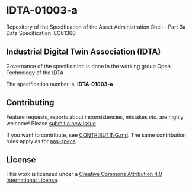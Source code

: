 # IDTA-01003-a 

Repository of the Specification of the Asset Administration Shell - Part 3a Data Specification IEC61360

## Industrial Digital Twin Association (IDTA)

Governance of the specification is done in the working group Open Technology of the [IDTA](https://industrialdigitaltwin.org/en/)

The specification number is: **IDTA-01003-a**

## Contributing

Feature requests, reports about inconsistencies, mistakes *etc.* are highly
welcome! Please [submit a new issue](
https://github.com/admin-shell-io/aas-specs-iec61360/issues/new
).

If you want to contribute, see [CONTRIBUTING.md](https://github.com/admin-shell-io/aas-specs-metamodel/blob/master/CONTRIBUTING.md). The same contribution rules apply as for [aas-specs](https://github.com/admin-shell-io/aas-specs)

## License

This work is licensed under a [Creative Commons Attribution 4.0 International License](
https://creativecommons.org/licenses/by/4.0/). 

